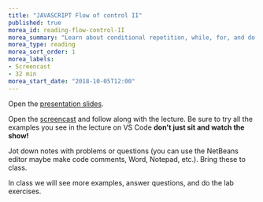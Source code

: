 ```yaml
---
title: "JAVASCRIPT Flow of control II"
published: true
morea_id: reading-flow-control-II
morea_summary: "Learn about conditional repetition, while, for, and do loops."
morea_type: reading
morea_sort_order: 1
morea_labels:
- Screencast
- 32 min
morea_start_date: "2018-10-05T12:00"
---
```


Open the [presentation slides](ITM352_flow_control_II.ppt). 

Open the [screencast](http://youtu.be/lgQ4MRGFhaE) and follow along with the lecture. Be sure to try all the examples you see in the lecture on VS Code **don't just sit and watch the show!**

Jot down notes with problems or questions (you can use the NetBeans editor maybe make code comments, Word, Notepad, etc.). Bring these to class.

In class we will see more examples, answer questions, and do the lab exercises. 